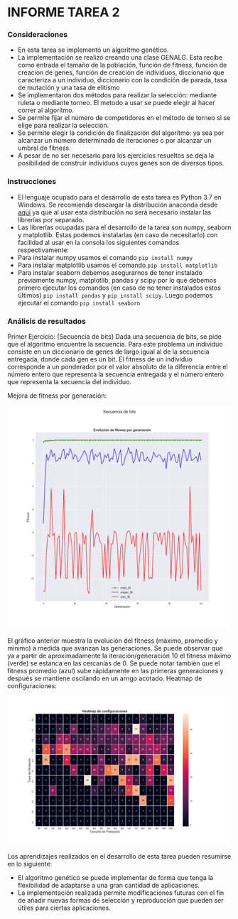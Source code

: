 INFORME TAREA 2
================

### Consideraciones

- En esta tarea se implementó un algoritmo genético. 
- La implementación se realizó creando una clase GENALG. Esta recibe como entrada el tamaño de la población, función de fitness, función de creacion de genes, función de creación de individuos, diccionario que caracteriza a un individuo, diccionario con la condición de parada, tasa de mutación y una tasa de elitismo
- Se implementaron dos métodos para realizar la selección: mediante ruleta o mediante torneo. El metodo a usar se puede elegir al hacer correr al algoritmo.
- Se permite fijar el número de competidores en el método de torneo si se elige para realizar la selección.
- Se permite elegir la condición de finalización del algoritmo: ya sea por alcanzar un número determinado de iteraciones o por alcanzar un umbral de fitness.
- A pesar de no ser necesario para los ejercicios resueltos se deja la posibilidad de construir individuos cuyos genes son de diversos tipos.



### Instrucciones

- El lenguaje ocupado para el desarrollo de esta tarea es Python 3.7 en Windows. 
Se recomienda descargar la distribución anaconda desde [aquí](https://repo.anaconda.com/archive/Anaconda3-2019.07-Windows-x86_64.exe) ya que al usar esta distribución no será necesario instalar las librerías por separado.
- Las librerías ocupadas para el desarrollo de la tarea son numpy, seaborn y matplotlib. Estas podemos instalarlas (en caso de necesitarlo) con facilidad al usar en la consola los siguientes comandos respectivamente:
- Para instalar numpy usamos el comando `pip install numpy`
- Para instalar matplotlib usamos el comando `pip install matplotlib`
- Para instalar seaborn debemos asegurarnos de tener instalado previamente numpy, matplotlib, pandas y scipy por lo que debemos primero ejecutar los comandos (en caso de no tener instalados estos últimos) `pip install pandas` y `pip install scipy`. 
Luego podemos ejecutar el comando `pip install seaborn`

### Análisis de resultados
Primer Ejercicio: (Secuencia de bits) Dada una secuencia de bits, se pide que el algoritmo encuentre la secuencia.
Para este problema un individuo consiste en un diccionario de genes de largo igual al de la secuencia entregada, donde cada gen es un bit.
El fitness de un individuo corresponde a un ponderador por el valor absoluto de la diferencia entre el número entero que representa la secuencia entregada y el número entero que representa la secuencia del individuo.

Mejora de fitness por generación: 

![alt text](https://github.com/pbl0rd/Tareas_CC5114/blob/master/Tarea_2/Images/Fitness_por_Generacion_EX1.png)

El gráfico anterior muestra la evolución del fitness (máximo, promedio y mínimo) a medida que avanzan las generaciones. Se puede observar que ya a partir de aproximadamente la iteración/generación 10 el fitness máximo (verde) se estanca en las cercanías de 0. Se puede notar también que el fitness promedio (azul) sube rápidamente en las primeras generaciones y después se mantiene oscilando en un arngo acotado.
Heatmap de configuraciones: 

![alt text](https://github.com/pbl0rd/Tareas_CC5114/blob/master/Tarea_2/Images/Heatmap.png)

Los aprendizajes realizados en el desarrollo de esta tarea pueden resumirse en lo siguiente:
 - El algoritmo genético se puede implementar de forma que tenga la flexibilidad de adaptarse a una gran cantidad de aplicaciones.
 - La implementación realizada permite modificaciones futuras con el fin de añadir nuevas formas de selección y reproducción que pueden ser útiles para ciertas aplicaciones.
